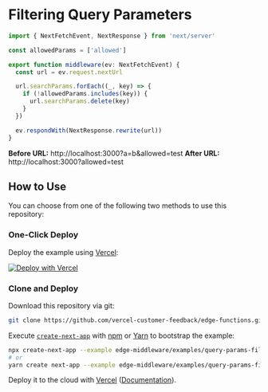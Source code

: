 # Filtering Query Parameters

```ts
import { NextFetchEvent, NextResponse } from 'next/server'

const allowedParams = ['allowed']

export function middleware(ev: NextFetchEvent) {
  const url = ev.request.nextUrl

  url.searchParams.forEach((_, key) => {
    if (!allowedParams.includes(key)) {
      url.searchParams.delete(key)
    }
  })

  ev.respondWith(NextResponse.rewrite(url))
}
```

**Before URL:** http://localhost:3000?a=b&allowed=test
**After URL:** http://localhost:3000?allowed=test

## How to Use

You can choose from one of the following two methods to use this repository:

### One-Click Deploy

Deploy the example using [Vercel](https://vercel.com?utm_source=github&utm_medium=readme&utm_campaign=next-example):

[![Deploy with Vercel](https://vercel.com/button)](https://vercel.com/new/git/external?repository-url=https://github.com/vercel-customer-feedback/edge-functions/tree/main/examples/query-params-filter&project-name=query-params-filter&repository-name=query-params-filter)

### Clone and Deploy

Download this repository via git:

```bash
git clone https://github.com/vercel-customer-feedback/edge-functions.git
```

Execute [`create-next-app`](https://github.com/vercel/next.js/tree/canary/packages/create-next-app) with [npm](https://docs.npmjs.com/cli/init) or [Yarn](https://yarnpkg.com/lang/en/docs/cli/create/) to bootstrap the example:

```bash
npx create-next-app --example edge-middleware/examples/query-params-filter query-params-filter
# or
yarn create next-app --example edge-middleware/examples/query-params-filter query-params-filter
```

Deploy it to the cloud with [Vercel](https://vercel.com/new?utm_source=github&utm_medium=readme&utm_campaign=edge-middleware-eap) ([Documentation](https://nextjs.org/docs/deployment)).
